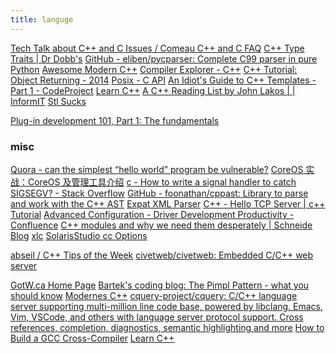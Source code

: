 ```yaml
---
title: languge
---
```


<a href="http://www.comeaucomputing.com/techtalk/#nostatic">Tech Talk about C++ and C Issues / Comeau C++ and C FAQ</a>
<a href="http://www.drdobbs.com/cpp/c-type-traits/184404270">C++ Type Traits | Dr Dobb&#39;s</a>
<a href="https://github.com/eliben/pycparser">GitHub - eliben/pycparser: Complete C99 parser in pure Python</a>
<a href="http://awesomecpp.com/">Awesome Modern C++</a>
<a href="https://gcc.godbolt.org/#">Compiler Explorer - C++</a>
<a href="http://www.bogotobogo.com/cplusplus/object_returning.php">C++ Tutorial: Object Returning - 2014</a>
<a href="http://pubs.opengroup.org/onlinepubs/9699919799/functions/contents.html">Posix - C API</a>
<a href="https://www.codeproject.com/Articles/257589/An-Idiots-Guide-to-Cplusplus-Templates-Part">An Idiot&#39;s Guide to C++ Templates - Part 1 - CodeProject</a>
<a href="http://www.learncpp.com/#Chapter0">Learn C++</a>
<a href="http://www.informit.com/articles/article.aspx?p=2088514">A C++ Reading List by John Lakos | | InformIT</a>
<a href="http://wiki.c2.com/?StlSucks">Stl Sucks</a>

<a href="https://www.ibm.com/developerworks/library/os-eclipse-plugindev1/index.html">Plug-in development 101, Part 1: The fundamentals</a>
<H3 LAST_MODIFIED="1573178606">misc</H3>

<a href="https://www.quora.com/If-everyone-says-software-can-never-be-100-safe-can-the-simplest-%E2%80%9Chello-world%E2%80%9D-program-be-vulnerable/answer/Terry-Lambert">Quora - can the simplest “hello world” program be vulnerable?</a>
<a href="http://www.infoq.com/cn/articles/what-is-coreos">CoreOS 实战：CoreOS 及管理工具介绍</a>
<a href="https://stackoverflow.com/questions/2663456/how-to-write-a-signal-handler-to-catch-sigsegv">c - How to write a signal handler to catch SIGSEGV? - Stack Overflow</a>
<a href="https://github.com/foonathan/cppast">GitHub - foonathan/cppast: Library to parse and work with the C++ AST</a>
<a href="http://soc.if.usp.br/manual/libexpat1-dev/expat.html/index.html">Expat XML Parser</a>
<a href="https://riptutorial.com/cplusplus/example/23999/hello-tcp-server">C++ - Hello TCP Server | c++ Tutorial</a>
<a href="http://confluence.simba.com:8090/pages/editpage.action?pageId=30560328">Advanced Configuration - Driver Development Productivity - Confluence</a>
<a href="https://schneide.wordpress.com/2017/06/25/c-modules-and-why-we-need-them-desperately/">C++ modules and why we need them desperately | Schneide Blog</a>
<a href="https://www.ibm.com/support/knowledgecenter/SSGH3R_16.1.0/com.ibm.xlcpp161.aix.doc/compiler_ref/opt_makedep.html">xlc</a>
<a href="https://docs.oracle.com/cd/E18659_01/html/821-1384/bjapr.html#bjauy">SolarisStudio cc Options</a>

<a href="https://abseil.io/tips/">abseil / C++ Tips of the Week</a>
<a href="https://github.com/civetweb/civetweb">civetweb/civetweb: Embedded C/C++ web server</a>

<a href="http://www.gotw.ca/">GotW.ca Home Page</a>
<a href="https://www.bfilipek.com/2018/01/pimpl.html">Bartek&#39;s coding blog: The Pimpl Pattern - what you should know</a>
<a href="http://www.modernescpp.com/index.php">Modernes C++</a>
<a href="https://github.com/cquery-project/cquery">cquery-project/cquery: C/C++ language server supporting multi-million line code base, powered by libclang. Emacs, Vim, VSCode, and others with language server protocol support. Cross references, completion, diagnostics, semantic highlighting and more</a>
<a href="https://preshing.com/20141119/how-to-build-a-gcc-cross-compiler/">How to Build a GCC Cross-Compiler</a>
<a href="https://www.learncpp.com/">Learn C++</a>
